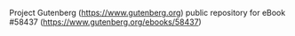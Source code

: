 Project Gutenberg (https://www.gutenberg.org) public repository for
eBook #58437 (https://www.gutenberg.org/ebooks/58437)
